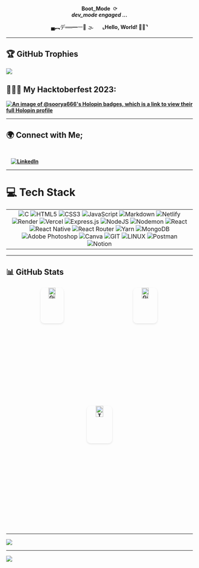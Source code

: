 
<div align="center">

**Boot_Mode** &nbsp;⟳ <br> 
 <b><i>dev_mode engaged ...</i></b>

</div>

<div align="center">
▄︻デ══━一💨 🌫&nbsp;&nbsp;&nbsp;&nbsp;&nbsp; <strong> ⌞Hello, World! 👋🏽⌝ <strong><br>
</div>

---

## 🏆 GitHub Trophies

![](https://github-profile-trophy.vercel.app/?username=Soorya666&theme=radical&no-frame=false&no-bg=false&margin-w=4)
## 👨🏽‍💻 My Hacktoberfest 2023:<br>
[![An image of @soorya666's Holopin badges, which is a link to view their full Holopin profile](https://holopin.me/soorya666)](https://holopin.io/@soorya666)

---



## 🌍 Connect with Me; <br><br>
&nbsp;&nbsp;&nbsp;&nbsp;[![LinkedIn](https://img.shields.io/badge/LinkedIn-%230077B5.svg?logo=linkedin&logoColor=white)](https://www.linkedin.com/in/soorya-srihari-0a1ab6257/)

---

# 💻 Tech Stack
|                                   |
| :-------------------------------: |
| ![C](https://img.shields.io/badge/c-%2300599C.svg?style=for-the-badge&logo=c&logoColor=white) ![HTML5](https://img.shields.io/badge/html5-%23E34F26.svg?style=for-the-badge&logo=html5&logoColor=white) ![CSS3](https://img.shields.io/badge/css3-%231572B6.svg?style=for-the-badge&logo=css3&logoColor=white) ![JavaScript](https://img.shields.io/badge/javascript-%23323330.svg?style=for-the-badge&logo=javascript&logoColor=%23F7DF1E) ![Markdown](https://img.shields.io/badge/markdown-%23000000.svg?style=for-the-badge&logo=markdown&logoColor=white) ![Netlify](https://img.shields.io/badge/netlify-%23000000.svg?style=for-the-badge&logo=netlify&logoColor=#00C7B7) ![Render](https://img.shields.io/badge/Render-%46E3B7.svg?style=for-the-badge&logo=render&logoColor=white) ![Vercel](https://img.shields.io/badge/vercel-%23000000.svg?style=for-the-badge&logo=vercel&logoColor=white) ![Express.js](https://img.shields.io/badge/express.js-%23404d59.svg?style=for-the-badge&logo=express&logoColor=%2361DAFB) ![NodeJS](https://img.shields.io/badge/node.js-6DA55F?style=for-the-badge&logo=node.js&logoColor=white) ![Nodemon](https://img.shields.io/badge/NODEMON-%23323330.svg?style=for-the-badge&logo=nodemon&logoColor=%BBDEAD) ![React](https://img.shields.io/badge/react-%2320232a.svg?style=for-the-badge&logo=react&logoColor=%2361DAFB) ![React Native](https://img.shields.io/badge/react_native-%2320232a.svg?style=for-the-badge&logo=react&logoColor=%2361DAFB) ![React Router](https://img.shields.io/badge/React_Router-CA4245?style=for-the-badge&logo=react-router&logoColor=white) ![Yarn](https://img.shields.io/badge/yarn-%232C8EBB.svg?style=for-the-badge&logo=yarn&logoColor=white) ![MongoDB](https://img.shields.io/badge/MongoDB-%234ea94b.svg?style=for-the-badge&logo=mongodb&logoColor=white) ![Adobe Photoshop](https://img.shields.io/badge/adobe%20photoshop-%2331A8FF.svg?style=for-the-badge&logo=adobe%20photoshop&logoColor=white) ![Canva](https://img.shields.io/badge/Canva-%2300C4CC.svg?style=for-the-badge&logo=Canva&logoColor=white) ![GIT](https://img.shields.io/badge/Git-fc6d26?style=for-the-badge&logo=git&logoColor=white) ![LINUX](https://img.shields.io/badge/Linux-FCC624?style=for-the-badge&logo=linux&logoColor=black) ![Postman](https://img.shields.io/badge/Postman-FF6C37?style=for-the-badge&logo=postman&logoColor=white) ![Notion](https://img.shields.io/badge/Notion-%23000000.svg?style=for-the-badge&logo=notion&logoColor=white) |

---


## 📊 GitHub Stats

<div align="center" style="display: flex; flex-wrap: wrap; justify-content: space-around; margin: 10px auto;">

  <a href="https://github.com/Soorya666" target="_blank" rel="noopener noreferrer">
    <img src="https://github-readme-stats.vercel.app/api?username=Soorya666&theme=midnight-purple&hide_border=false&include_all_commits=true&count_private=true" alt="GitHub Stats (Soorya666)" style="width: 30%; border-radius: 10px; box-shadow: 0 2px 5px rgba(0, 0, 0, 0.1); margin: 5px;" />
  </a>

  <a href="https://github.com/Soorya666" target="_blank" rel="noopener noreferrer">
    <img src="https://github-readme-streak-stats.herokuapp.com/?user=Soorya666&theme=midnight-purple&hide_border=false" alt="GitHub Streak (Soorya666)" style="width: 30%; border-radius: 10px; box-shadow: 0 2px 5px rgba(0, 0, 0, 0.1); margin: 5px;" />
  </a>

  <a href="https://github.com/Soorya666" target="_blank" rel="noopener noreferrer">
    <img src="https://github-readme-stats.vercel.app/api/top-langs/?username=Soorya666&theme=midnight-purple&hide_border=false&include_all_commits=true&count_private=true&layout=compact" alt="Top Languages (Soorya666)" style="width: 30%; border-radius: 10px; box-shadow: 0 2px 5px rgba(0, 0, 0, 0.1); margin: 5px;" />
  </a>

</div>



***

![](https://quotes-github-readme.vercel.app/api?type=horizontal&theme=radical)
***
[![](https://visitcount.itsvg.in/api?id=mehBOOBa&label=Profile%20Views&color=1&icon=5&pretty=false)](https://visitcount.itsvg.in)
